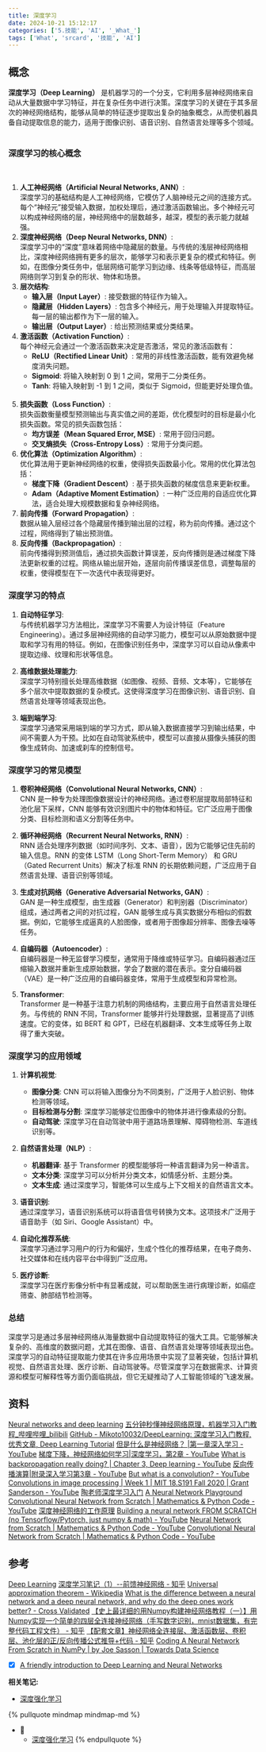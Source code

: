 ```yaml
---
title: 深度学习
date: 2024-10-21 15:12:17
categories: ['5.技能', 'AI', '_What_']
tags: ['What', 'srcard', '技能', 'AI']
---
```

  
  
## 概念

  
**深度学习（Deep Learning）** 是机器学习的一个分支，它利用多层神经网络来自动从大量数据中学习特征，并在复杂任务中进行决策。深度学习的关键在于其多层次的神经网络结构，能够从简单的特征逐步提取出复杂的抽象概念，从而使机器具备自动提取信息的能力，适用于图像识别、语音识别、自然语言处理等多个领域。
                       
  
### 深度学习的核心概念

                     
1. **人工神经网络（Artificial Neural Networks, ANN）**:  
   深度学习的基础结构是人工神经网络，它模仿了人脑神经元之间的连接方式。每个“神经元”接受输入数据，加权处理后，通过激活函数输出。多个神经元可以构成神经网络的层，神经网络中的层数越多，越深，模型的表示能力就越强。
                     
2. **深度神经网络（Deep Neural Networks, DNN）**:  
   深度学习中的“深度”意味着网络中隐藏层的数量。与传统的浅层神经网络相比，深度神经网络拥有更多的层次，能够学习和表示更复杂的模式和特征。例如，在图像分类任务中，低层网络可能学习到边缘、线条等低级特征，而高层网络则学习到复杂的形状、物体和场景。
                     
3. **层次结构**:
   - **输入层（Input Layer）**: 接受数据的特征作为输入。
   - **隐藏层（Hidden Layers）**: 包含多个神经元，用于处理输入并提取特征。每一层的输出都作为下一层的输入。
   - **输出层（Output Layer）**: 给出预测结果或分类结果。
                     
4. **激活函数（Activation Function）**:  
   每个神经元会通过一个激活函数来决定是否激活，常见的激活函数有：
   - **ReLU（Rectified Linear Unit）**: 常用的非线性激活函数，能有效避免梯度消失问题。
   - **Sigmoid**: 将输入映射到 0 到 1 之间，常用于二分类任务。
   - **Tanh**: 将输入映射到 -1 到 1 之间，类似于 Sigmoid，但能更好处理负值。
                     
5. **损失函数（Loss Function）**:  
   损失函数衡量模型预测输出与真实值之间的差距，优化模型时的目标是最小化损失函数。常见的损失函数包括：
   - **均方误差（Mean Squared Error, MSE）**: 常用于回归问题。
   - **交叉熵损失（Cross-Entropy Loss）**: 常用于分类问题。
                     
6. **优化算法（Optimization Algorithm）**:  
   优化算法用于更新神经网络的权重，使得损失函数最小化。常用的优化算法包括：
   - **梯度下降（Gradient Descent）**: 基于损失函数的梯度信息来更新权重。
   - **Adam（Adaptive Moment Estimation）**: 一种广泛应用的自适应优化算法，适合处理大规模数据和复杂神经网络。
                     
7. **前向传播（Forward Propagation）**:  
   数据从输入层经过各个隐藏层传播到输出层的过程，称为前向传播。通过这个过程，网络得到了输出预测值。
                     
8. **反向传播（Backpropagation）**:  
   前向传播得到预测值后，通过损失函数计算误差，反向传播则是通过梯度下降法更新权重的过程。网络从输出层开始，逐层向前传播误差信息，调整每层的权重，使得模型在下一次迭代中表现得更好。
  
  
### 深度学习的特点

1. **自动特征学习**:  
   与传统机器学习方法相比，深度学习不需要人为设计特征（Feature Engineering）。通过多层神经网络的自动学习能力，模型可以从原始数据中提取和学习有用的特征。例如，在图像识别任务中，深度学习可以自动从像素中提取边缘、纹理和形状等信息。

2. **高维数据处理能力**:  
   深度学习特别擅长处理高维数据（如图像、视频、音频、文本等），它能够在多个层次中提取数据的复杂模式。这使得深度学习在图像识别、语音识别、自然语言处理等领域表现出色。

3. **端到端学习**:  
   深度学习通常采用端到端的学习方式，即从输入数据直接学习到输出结果，中间不需要人为干预。比如在自动驾驶系统中，模型可以直接从摄像头捕获的图像生成转向、加速或刹车的控制信号。
  
  
### 深度学习的常见模型

1. **卷积神经网络（Convolutional Neural Networks, CNN）**:  
   CNN 是一种专为处理图像数据设计的神经网络。通过卷积层提取局部特征和池化层下采样，CNN 能够有效识别图片中的物体和特征。它广泛应用于图像分类、目标检测和语义分割等任务中。

2. **循环神经网络（Recurrent Neural Networks, RNN）**:  
   RNN 适合处理序列数据（如时间序列、文本、语音），因为它能够记住先前的输入信息。RNN 的变体 LSTM（Long Short-Term Memory） 和 GRU（Gated Recurrent Units）解决了标准 RNN 的长期依赖问题，广泛应用于自然语言处理、语音识别等领域。

3. **生成对抗网络（Generative Adversarial Networks, GAN）**:  
   GAN 是一种生成模型，由生成器（Generator）和判别器（Discriminator）组成，通过两者之间的对抗过程，GAN 能够生成与真实数据分布相似的假数据。例如，它能够生成逼真的人脸图像，或者用于图像超分辨率、图像去噪等任务。

4. **自编码器（Autoencoder）**:  
   自编码器是一种无监督学习模型，通常用于降维或特征学习。自编码器通过压缩输入数据并重新生成原始数据，学会了数据的潜在表示。变分自编码器（VAE）是一种广泛应用的自编码器变体，常用于生成模型和异常检测。

5. **Transformer**:  
   Transformer 是一种基于注意力机制的网络结构，主要应用于自然语言处理任务。与传统的 RNN 不同，Transformer 能够并行处理数据，显著提高了训练速度。它的变体，如 BERT 和 GPT，已经在机器翻译、文本生成等任务上取得了重大突破。
  
  
### 深度学习的应用领域

1. **计算机视觉**:  
   - **图像分类**: CNN 可以将输入图像分为不同类别，广泛用于人脸识别、物体检测等领域。
   - **目标检测与分割**: 深度学习能够定位图像中的物体并进行像素级的分割。
   - **自动驾驶**: 深度学习在自动驾驶中用于道路场景理解、障碍物检测、车道线识别等。

2. **自然语言处理（NLP）**:  
   - **机器翻译**: 基于 Transformer 的模型能够将一种语言翻译为另一种语言。
   - **文本分类**: 深度学习可以分析并分类文本，如情感分析、主题分类。
   - **文本生成**: 通过深度学习，智能体可以生成与上下文相关的自然语言文本。

3. **语音识别**:  
   通过深度学习，语音识别系统可以将语音信号转换为文本。这项技术广泛用于语音助手（如 Siri、Google Assistant）中。

4. **自动化推荐系统**:  
   深度学习通过学习用户的行为和偏好，生成个性化的推荐结果，在电子商务、社交媒体和在线内容平台中得到广泛应用。

5. **医疗诊断**:  
   深度学习在医疗影像分析中有显著成就，可以帮助医生进行病理诊断，如癌症筛查、肺部结节检测等。
  
  
### 总结

深度学习是通过多层神经网络从海量数据中自动提取特征的强大工具。它能够解决复杂的、高维度的数据问题，尤其在图像、语音、自然语言处理等领域表现出色。深度学习的自动特征提取能力使其在许多应用场景中实现了显著突破，包括计算机视觉、自然语言处理、医疗诊断、自动驾驶等。尽管深度学习在数据需求、计算资源和模型可解释性等方面仍面临挑战，但它无疑推动了人工智能领域的飞速发展。
  
  
## 资料

[Neural networks and deep learning](http://neuralnetworksanddeeplearning.com/chap2.html)
[五分钟秒懂神经网络原理，机器学习入门教程_哔哩哔哩_bilibili](https://www.bilibili.com/video/BV1mu411x7VD/?buvid=XXF9D6EF690DD0EC499B7BF3498D92723860B&is_story_h5=false&mid=5OfmGEW2qSAo3%2BS%2Buc4E3A%3D%3D&p=1&plat_id=114&share_from=ugc&share_medium=android&share_plat=android&share_session_id=c040d7ff-e0bd-426e-8f81-9a5433c6886a&share_source=WEIXIN&share_tag=s_i&timestamp=1687775242&unique_k=NbTKEZf&up_id=18545878)
[GitHub - Mikoto10032/DeepLearning: 深度学习入门教程, 优秀文章, Deep Learning Tutorial](https://github.com/Mikoto10032/DeepLearning)
[但是什么是神经网络？ |第一章深入学习 - YouTube](https://www.youtube.com/watch?v=aircAruvnKk)
[梯度下降，神经网络如何学习|深度学习，第2章 - YouTube](https://www.youtube.com/watch?v=IHZwWFHWa-w)
[What is backpropagation really doing? | Chapter 3, Deep learning - YouTube](https://www.youtube.com/watch?v=Ilg3gGewQ5U&list=PLZHQObOWTQDNU6R1_67000Dx_ZCJB-3pi&index=3&t=7s)
[反向传播演算|附录深入学习第3章 - YouTube](https://www.youtube.com/watch?v=tIeHLnjs5U8&t=7s)
[But what is a convolution? - YouTube](https://www.youtube.com/watch?v=KuXjwB4LzSA)
[Convolutions in image processing | Week 1 | MIT 18.S191 Fall 2020 | Grant Sanderson - YouTube](https://www.youtube.com/watch?v=8rrHTtUzyZA)
[陶老师深度学习入门](https://www.douyin.com/collection/7205091725654624313/1)
[A Neural Network Playground](https://playground.tensorflow.org/#activation=relu&batchSize=10&dataset=gauss&regDataset=reg-plane&learningRate=0.1&regularizationRate=0&noise=0&networkShape=&seed=0.92885&showTestData=false&discretize=false&percTrainData=50&x=true&y=true&xTimesY=false&xSquared=false&ySquared=false&cosX=false&sinX=false&cosY=false&sinY=false&collectStats=false&problem=classification&initZero=false&hideText=false)
[Convolutional Neural Network from Scratch | Mathematics & Python Code - YouTube](https://www.youtube.com/watch?v=Lakz2MoHy6o)
[深度神经网络的工作原理](https://www.youtube.com/watch?v=ILsA4nyG7I0)
[Building a neural network FROM SCRATCH (no Tensorflow/Pytorch, just numpy & math) - YouTube](https://www.youtube.com/watch?v=w8yWXqWQYmU)
[Neural Network from Scratch | Mathematics & Python Code - YouTube](https://www.youtube.com/watch?v=pauPCy_s0Ok)
[Convolutional Neural Network from Scratch | Mathematics & Python Code - YouTube](https://www.youtube.com/watch?v=Lakz2MoHy6o)
  
  
## 参考

[Deep Learning](https://www.deeplearningbook.org/)
[深度学习笔记（1）--前馈神经网络 - 知乎](https://zhuanlan.zhihu.com/p/31192102)
[Universal approximation theorem - Wikipedia](https://en.wikipedia.org/wiki/Universal_approximation_theorem)
[What is the difference between a neural network and a deep neural network, and why do the deep ones work better? - Cross Validated](https://stats.stackexchange.com/questions/182734/what-is-the-difference-between-a-neural-network-and-a-deep-neural-network-and-w)
[【史上最详细的用Numpy构建神经网络教程（一）】用Numpy实现一个简单的四层全连接神经网络（手写数字识别，mnist数据集，有完整代码工程文件） - 知乎](https://zhuanlan.zhihu.com/p/381987920)
[【配套文章】神经网络全连接层、激活函数层、卷积层、池化层的正/反向传播公式推导+代码 - 知乎](https://zhuanlan.zhihu.com/p/380036598)
[Coding A Neural Network From Scratch in NumPy | by Joe Sasson | Towards Data Science](https://towardsdatascience.com/coding-a-neural-network-from-scratch-in-numpy-31f04e4d605)
- [x] [A friendly introduction to Deep Learning and Neural Networks](https://www.youtube.com/watch?v=BR9h47Jtqyw&t=0s)


**相关笔记:**

- [深度强化学习](../fb2736e62d44c8a1f1c732650a20795e18086c1b)

{% pullquote mindmap mindmap-md %}
- 🔵
  - [深度强化学习](../fb2736e62d44c8a1f1c732650a20795e18086c1b)
{% endpullquote %}